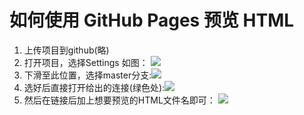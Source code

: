 # 如何使用 GitHub Pages 预览 HTML


1. 上传项目到github(略)
2. 打开项目，选择Settings
   如图：
   ![](/步骤1.png)
3. 下滑至此位置，选择master分支:![](/选择master.png)
4. 选好后直接打开给出的连接(绿色处):![](/打开链接.png)
5. 然后在链接后加上想要预览的HTML文件名即可：
   ![](/预览HTML.png)
   


